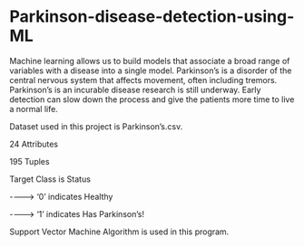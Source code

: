 # Parkinson-disease-detection-using-ML

Machine learning allows us to build models that associate a broad range of variables with a disease into a single model.
Parkinson’s is a disorder of the central nervous system that affects movement, often including tremors.
Parkinson’s is an incurable disease research is still underway.
Early detection can slow down the process and give the patients more time to live a normal life.

Dataset used in this project is Parkinson’s.csv.

24 Attributes

195 Tuples

Target Class is Status

----> ‘0’ indicates Healthy

----> ‘1’ indicates Has Parkinson’s!

Support Vector Machine Algorithm is used in this program.



